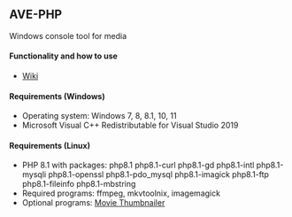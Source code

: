 ## AVE-PHP
Windows console tool for media

#### Functionality and how to use
- [Wiki](https://github.com/AbyssMorgan/AVE-PHP/wiki)

#### Requirements (Windows)
- Operating system: Windows 7, 8, 8.1, 10, 11
- Microsoft Visual C++ Redistributable for Visual Studio 2019

#### Requirements (Linux)
- PHP 8.1 with packages: php8.1 php8.1-curl php8.1-gd php8.1-intl php8.1-mysqli php8.1-openssl php8.1-pdo_mysql php8.1-imagick php8.1-ftp php8.1-fileinfo php8.1-mbstring
- Required programs: ffmpeg, mkvtoolnix, imagemagick
- Optional programs: [Movie Thumbnailer](https://www.videohelp.com/software/movie-thumbnailer)
